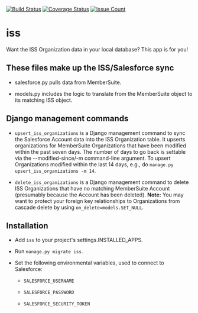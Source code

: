 [![Build Status](https://travis-ci.org/AASHE/iss.svg?branch=master)](https://travis-ci.org/AASHE/iss) [![Coverage Status](https://coveralls.io/repos/github/AASHE/iss/badge.svg?branch=master)](https://coveralls.io/github/AASHE/iss?branch=master) [![Issue Count](https://codeclimate.com/github/AASHE/iss/badges/issue_count.svg)](https://codeclimate.com/github/AASHE/iss)

# iss

Want the ISS Organization data in your local database?
This app is for you!

## These files make up the ISS/Salesforce sync

* salesforce.py pulls data from MemberSuite.

* models.py includes the logic to translate from the MemberSuite object
  to its matching ISS object.

## Django management commands

* `upsert_iss_organizations` is a Django management command to sync
  the Salesforce Account data into the ISS Organization table.  It
  upserts organizations for MemberSuite Organizations that have been
  modified within the past seven days.  The number of days to go back
  is settable via the --modified-since/-m command-line argument. To
  upsert Organizations modified within the last 14 days, e.g., do
  `manage.py upsert_iss_organizations -m 14`.
  

* `delete_iss_organizations` is a Django management command to delete
  ISS Organizations that have no matching MemberSuite Account (presumably
  because the Account has been deleted). __Note:__ You may want to protect
  your foreign key relationships to Organizations from cascade delete by
  using `on_delete=models.SET_NULL`.

## Installation

* Add `iss` to your project's settings.INSTALLED_APPS.

* Run `manage.py migrate iss`.

* Set the following environmental variables, used to connect to Salesforce:

  * `SALESFORCE_USERNAME`

  * `SALESFORCE_PASSWORD`

  * `SALESFORCE_SECURITY_TOKEN`
